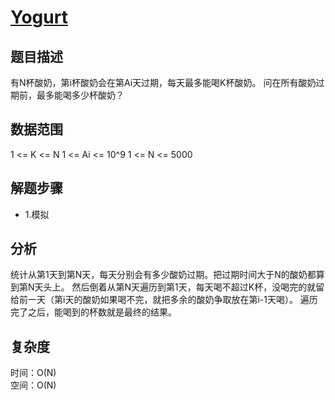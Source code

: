 # [Yogurt](https://codingcompetitions.withgoogle.com/kickstart/round/0000000000050ff5/00000000000510f1)

## 题目描述  

有N杯酸奶，第i杯酸奶会在第Ai天过期，每天最多能喝K杯酸奶。
问在所有酸奶过期前，最多能喝多少杯酸奶？

## 数据范围  

1 <= K <= N
1 <= Ai <= 10^9
1 <= N <= 5000

## 解题步骤

* 1.模拟  

## 分析
统计从第1天到第N天，每天分别会有多少酸奶过期。把过期时间大于N的酸奶都算到第N天头上。
然后倒着从第N天遍历到第1天，每天喝不超过K杯，没喝完的就留给前一天（第i天的酸奶如果喝不完，就把多余的酸奶争取放在第i-1天喝）。
遍历完了之后，能喝到的杯数就是最终的结果。

## 复杂度
时间：O(N)  
空间：O(N)
